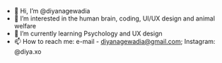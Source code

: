 - 👋 Hi, I’m @diyanagewadia
- 👀 I’m interested in the human brain, coding, UI/UX design and animal welfare
- 🌱 I’m currently learning Psychology and UX design
- 📫 How to reach me: e-mail - diyanagewadia@gmail.com; Instagram: @diya.xo
